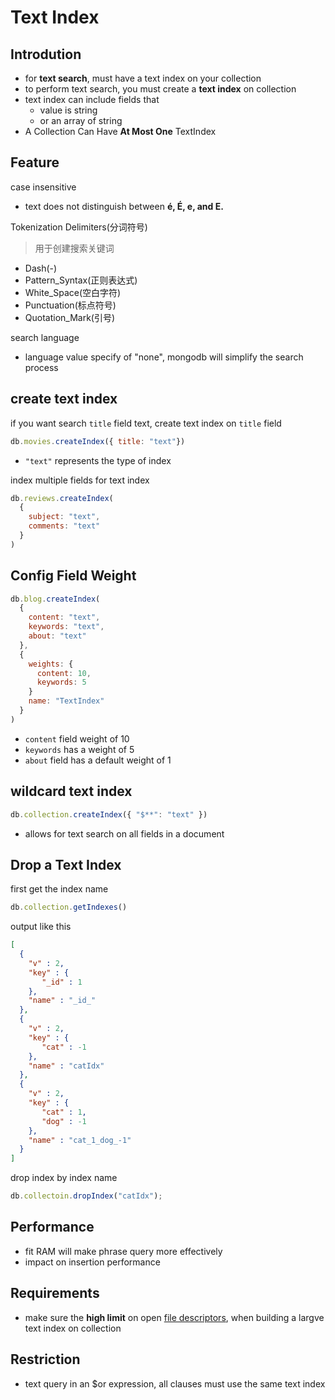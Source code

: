 # Text Index

## Introdution

- for **text search**, must have a text index on your collection
- to perform text search, you must create a **text index** on collection
- text index can include fields that
  - value is string
  - or an array of string
- A Collection Can Have **At Most One** TextIndex

## Feature

case insensitive

- text does not distinguish between **é, É, e, and E.**

Tokenization Delimiters(分词符号)

> 用于创建搜索关键词

- Dash(-)
- Pattern_Syntax(正则表达式)
- White_Space(空白字符)
- Punctuation(标点符号)
- Quotation_Mark(引号)

search language

- language value specify of "none", mongodb will simplify the search process


## create text index

if you want search `title` field text, create text index on `title` field

```js
db.movies.createIndex({ title: "text"})
```

- `"text"` represents the type of index

index multiple fields for text index

```js
db.reviews.createIndex(
  {
    subject: "text",
    comments: "text"
  }
)
```

## Config Field Weight

```js
db.blog.createIndex(
  {
    content: "text",
    keywords: "text",
    about: "text"
  },
  {
    weights: {
      content: 10,
      keywords: 5
    }
    name: "TextIndex"
  }
)
```

- `content` field weight of 10
- `keywords` has a weight of 5
- `about` field has a default weight of 1

## wildcard text index

```js
db.collection.createIndex({ "$**": "text" })
```

- allows for text search on all fields in a document


## Drop a Text Index

first get the index name

```js
db.collection.getIndexes()
```

output like this

```json
[
  {
    "v" : 2,
    "key" : {
       "_id" : 1
    },
    "name" : "_id_"
  },
  {
    "v" : 2,
    "key" : {
       "cat" : -1
    },
    "name" : "catIdx"
  },
  {
    "v" : 2,
    "key" : {
       "cat" : 1,
       "dog" : -1
    },
    "name" : "cat_1_dog_-1"
  }
]
```

drop index by index name

```js
db.collectoin.dropIndex("catIdx");
```

## Performance

- fit RAM will make phrase query more effectively
- impact on insertion performance

## Requirements

- make sure the **high limit** on open [file descriptors](linux-file-descriptor.md), when building a largve text index on collection

## Restriction

- text query in an $or expression, all clauses must use the same text index 
